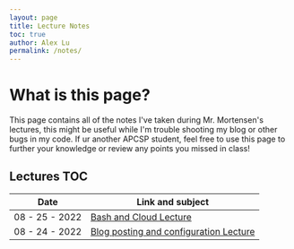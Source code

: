 ```yaml
---
layout: page
title: Lecture Notes
toc: true
author: Alex Lu
permalink: /notes/
---
```


# What is this page?

This page contains all of the notes I've taken during Mr. Mortensen's lectures, this might be useful while I'm trouble shooting my blog or other bugs in my code. If ur another APCSP student, feel free to use this page to further your knowledge or review any points you missed in class!

## Lectures TOC

| Date | Link and subject |
|-|-|
| 08 - 25 - 2022 | [Bash and Cloud Lecture]({{site.baseurl}}/markdown/notes/2022/08/25/Lecture-Intro-Python.html) |
| 08 - 24 - 2022 | [Blog posting and configuration Lecture]({{site.baseurl}}/markdown/notes/2022/08/24/Lecture-site-organization-and-configuration.html) |
